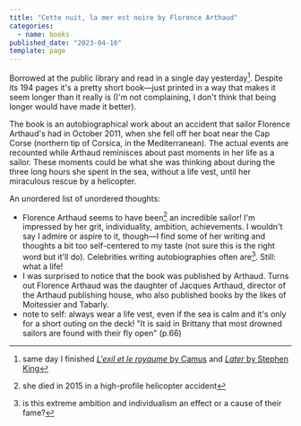 ```yaml
---
title: "Cette nuit, la mer est noire by Florence Arthaud"
categories:
  - name: books
published_date: "2023-04-16"
template: page
---
```


Borrowed at the public library and read in a single day yesterday[^1]. Despite its 194 pages it's a pretty short book—just printed in a way that makes it seem longer than it really is (I'm not complaining, I don't think that being longer would have made it better).

The book is an autobiographical work about an accident that sailor Florence Arthaud's had in October 2011, when she fell off her boat near the Cap Corse (northern tip of Corsica, in the Mediterranean). The actual events are recounted while Arthaud reminisces about past moments in her life as a sailor. These moments could be what she was thinking about during the three long hours she spent in the sea, without a life vest, until her miraculous rescue by a helicopter.

An unordered list of unordered thoughts:

- Florence Arthaud seems to have been[^2] an incredible sailor! I'm impressed by her grit, individuality, ambition, achievements. I wouldn't say I admire or aspire to it, though—I find some of her writing and thoughts a bit too self-centered to my taste (not sure this is the right word but it'll do). Celebrities writing autobiographies often are[^3]. Still: what a life!
- I was surprised to notice that the book was published by Arthaud. Turns out Florence Arthaud was the daughter of Jacques Arthaud, director of the Arthaud publishing house, who also published books by the likes of Moitessier and Tabarly.
- note to self: always wear a life vest, even if the sea is calm and it's only for a short outing on the deck! "It is said in Brittany that most drowned sailors are found with their fly open" (p.66)

[^1]: same day I finished [_L'exil et le royaume_ by Camus](/notes/l-exil-et-le-royaume-by-albert-camus/) and [_Later_ by Stephen King](/notes/later-by-stephen-king/)
[^2]: she died in 2015 in a high-profile helicopter accident
[^3]: is this extreme ambition and individualism an effect or a cause of their fame?

